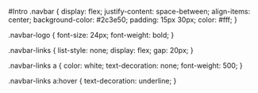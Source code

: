 #Intro
.navbar {
  display: flex;
  justify-content: space-between;
  align-items: center;
  background-color: #2c3e50;
  padding: 15px 30px;
  color: #fff;
}

.navbar-logo {
  font-size: 24px;
  font-weight: bold;
}

.navbar-links {
  list-style: none;
  display: flex;
  gap: 20px;
}

.navbar-links a {
  color: white;
  text-decoration: none;
  font-weight: 500;
}

.navbar-links a:hover {
  text-decoration: underline;
}
